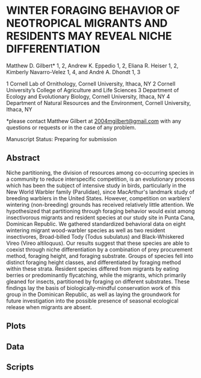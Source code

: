 # WINTER FORAGING BEHAVIOR OF NEOTROPICAL MIGRANTS AND RESIDENTS MAY REVEAL NICHE DIFFERENTIATION

Matthew D. Gilbert* 1, 2, Andrew K. Eppedio 1, 2, Eliana R. Heiser 1, 2, Kimberly Navarro-Velez 1, 4,  and André A. Dhondt 1, 3 

1 Cornell Lab of Ornithology, Cornell University, Ithaca, NY  2 Cornell University’s College of Agriculture and Life Sciences 3 Department of Ecology and Evolutionary Biology, Cornell University, Ithaca, NY  4 Department of Natural Resources and the Environment, Cornell University, Ithaca, NY

*please contact Matthew Gilbert at 2004mgilbert@gmail.com with any questions or requests or in the case of any problem. 

Manuscript Status: Preparing for submission

## Abstract

Niche partitioning, the division of resources among co-occurring species in a community to reduce interspecific competition, is an evolutionary process which has been the subject of intensive study in birds, particularly in the New World Warbler family (Parulidae), since MacArthur's landmark study of breeding warblers in the United States. However, competition on warblers' wintering (non-breeding) grounds has received relatively little attention. We hypothesized that partitioning through foraging behavior would exist among insectivorous migrants and resident species at our study site in Punta Cana, Dominican Republic. We gathered standardized behavioral data on eight wintering migrant wood-warbler species as well as two resident insectivores, Broad-billed Tody (Todus subulatus) and Black-Whiskered Vireo (Vireo altiloquus). Our results suggest that these species are able to coexist through niche differentiation by a combination of prey procurement method, foraging height, and foraging substrate. Groups of species fell into distinct foraging height classes, and differentiated by foraging method within these strata. Resident species differed from migrants by eating berries or predominantly flycatching, while the migrants, which primarily gleaned for insects, partitioned by foraging on different substrates. These findings lay the basis of biologically-mindful conservation work of this group in the Dominican Republic, as well as laying the groundwork for future investigation into the possible presence of seasonal ecological release when migrants are absent.


## Plots

## Data

## Scripts
